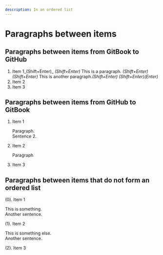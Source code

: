```yaml
---
description: In an ordered list
---
```


# Paragraphs between items

## Paragraphs between items from GitBook to GitHub

1. Item 1_\(Shift+Enter\)_ _\(Shift+Enter\)_ This is a paragraph. _\(Shift+Enter\)_ _\(Shift+Enter\)_ This is another paragraph._\(Shift+Enter\)_ _\(Shift+Enter\)\(Enter\)_
2. Item 2
3. Item 3

## Paragraphs between items from GitHub to GitBook

1. Item 1

   Paragraph.  
   Sentence 2.

2. Item 2

   Paragraph

3. Item 3

## Paragraphs between items that do not form an ordered list

\(0\). Item 1

This is something.  
Another sentence.

\(1\). Item 2

This is something else.  
Another sentence.

\(2\). Item 3

